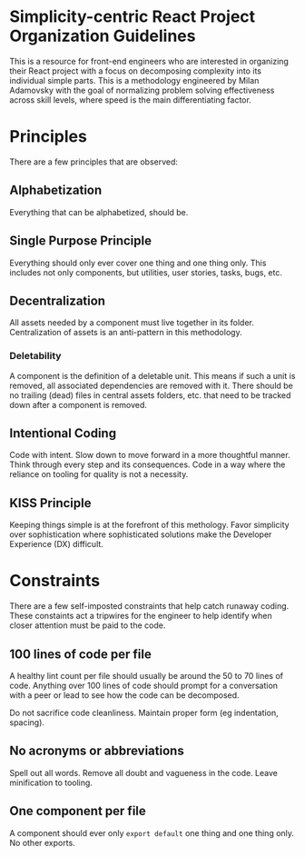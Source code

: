# Simplicity-centric React Project Organization Guidelines

This is a resource for front-end engineers who are interested in organizing their React project with a focus on decomposing complexity into its individual simple parts. This is a methodology engineered by Milan Adamovsky with the goal of normalizing problem solving effectiveness across skill levels, where speed is the main differentiating factor.

# Principles

There are a few principles that are observed:

## Alphabetization

Everything that can be alphabetized, should be.
## Single Purpose Principle

Everything should only ever cover one thing and one thing only. This includes not only components, but utilities, user stories, tasks, bugs, etc.

## Decentralization

All assets needed by a component must live together in its folder. Centralization of assets is an anti-pattern in this methodology. 

### Deletability

A component is the definition of a deletable unit. This means if such a unit is removed, all associated dependencies are removed with it. There should be no trailing (dead) files in central assets folders, etc. that need to be tracked down after a component is removed.

## Intentional Coding

Code with intent. Slow down to move forward in a more thoughtful manner. Think through every step and its consequences. Code in a way where the reliance on tooling for quality is not a necessity.

## KISS Principle

Keeping things simple is at the forefront of this methology. Favor simplicity over sophistication where sophisticated solutions make the Developer Experience (DX) difficult.

# Constraints

There are a few self-imposted constraints that help catch runaway coding. These constaints act a tripwires for the engineer to help identify when closer attention must be paid to the code.

## 100 lines of code per file

A healthy lint count per file should usually be around the 50 to 70 lines of code.  Anything over 100 lines of code should prompt for a conversation with a peer or lead to see how the code can be decomposed.

Do not sacrifice code cleanliness. Maintain proper form (eg indentation, spacing).

## No acronyms or abbreviations

Spell out all words. Remove all doubt and vagueness in the code. Leave minification to tooling.

## One component per file

A component should ever only `export default` one thing and one thing only. No other exports.

